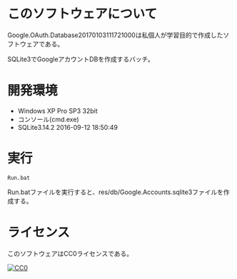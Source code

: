 ﻿# このソフトウェアについて

Google.OAuth.Database20170103111721000は私個人が学習目的で作成したソフトウェアである。

SQLite3でGoogleアカウントDBを作成するバッチ。

# 開発環境

* Windows XP Pro SP3 32bit
* コンソール(cmd.exe)
* SQLite3.14.2 2016-09-12 18:50:49

# 実行

```dosbatch
Run.bat
```

Run.batファイルを実行すると、res/db/Google.Accounts.sqlite3ファイルを作成する。

# ライセンス #

このソフトウェアはCC0ライセンスである。

[![CC0](http://i.creativecommons.org/p/zero/1.0/88x31.png "CC0")](http://creativecommons.org/publicdomain/zero/1.0/deed.ja)
